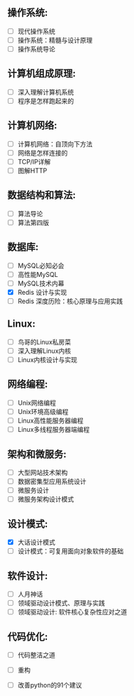 ## 操作系统:
- [ ] 现代操作系统
- [ ] 操作系统：精髓与设计原理
- [ ] 操作系统导论

## 计算机组成原理:
- [ ] 深入理解计算机系统
- [ ] 程序是怎样跑起来的

## 计算机网络:
- [ ] 计算机网络：自顶向下方法
- [ ] 网络是怎样连接的
- [ ] TCP/IP详解
- [ ] 图解HTTP

## 数据结构和算法:
- [ ] 算法导论
- [ ] 算法第四版

## 数据库:
- [ ] MySQL必知必会
- [ ] 高性能MySQL
- [ ] MySQL技术内幕
- [x] Redis 设计与实现
- [ ] Redis 深度历险：核心原理与应用实践

## Linux:
- [ ] 鸟哥的Linux私房菜
- [ ] 深入理解Linux内核
- [ ] Linux内核设计与实现

## 网络编程:
- [ ] Unix网络编程
- [ ] Unix环境高级编程
- [ ] Linux高性能服务器编程
- [ ] Linux多线程服务器端编程

## 架构和微服务:
- [ ] 大型网站技术架构
- [ ] 数据密集型应用系统设计
- [ ] 微服务设计
- [ ] 微服务架构设计模式

## 设计模式:
- [x] 大话设计模式
- [ ] 设计模式：可复用面向对象软件的基础

## 软件设计:
- [ ] 人月神话
- [ ] 领域驱动设计模式、原理与实践
- [ ] 领域驱动设计: 软件核心复杂性应对之道

## 代码优化:
- [ ] 代码整洁之道
- [ ] 重构
- [ ] 改善python的91个建议

